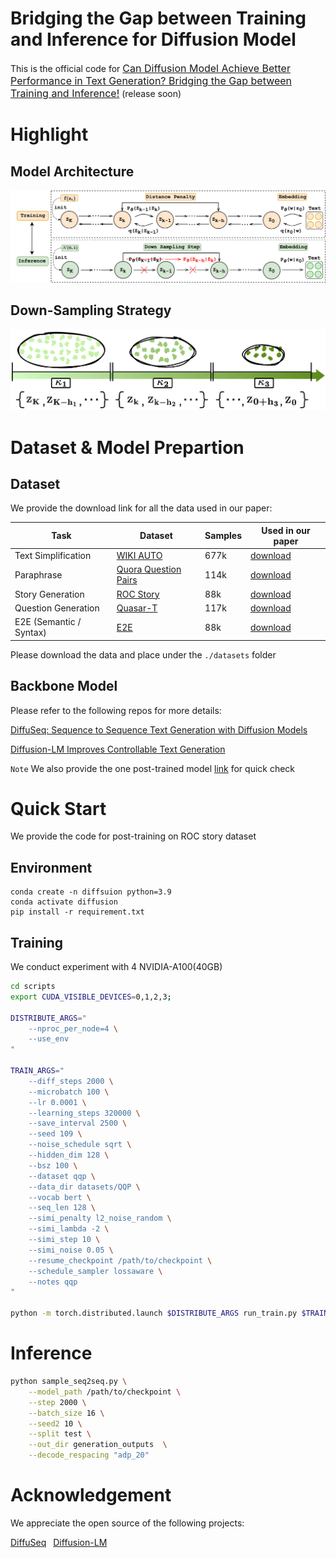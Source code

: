 # Bridging the Gap between Training and Inference for Diffusion Model

This is the official code for [<font size=3>Can Diffusion Model Achieve Better Performance in Text Generation? Bridging the Gap between Training and Inference!</font>]() (release soon)

# Highlight

## Model Architecture
<p align="center"><img src="./assets/model_arch.png" alt="Logo"></p>

## Down-Sampling Strategy
<p align="center"><img src="./assets/adaptive_sampling.png" alt="Logo"></p>

# Dataset & Model Prepartion

## Dataset
We provide the download link for all the data used in our paper:

| Task | Dataset | Samples | Used in our paper | 
|------|---------| ---------| ---------|
|Text Simplification| [WIKI AUTO](https://github.com/chaojiang06/wiki-auto) | 677k | [download](https://drive.google.com/drive/folders/1yIo3qploLvtSc9CAzohAeKlHjOoNRfLg?usp=sharing)|
| Paraphrase | [Quora Question Pairs](https://www.kaggle.com/c/quora-question-pairs) | 114k | [download](https://drive.google.com/drive/folders/1kclZh3KTS1IOD3tre6ybsX7UhRkwEPeW?usp=share_link)|
| Story Generation | [ROC Story](https://cs.rochester.edu/nlp/rocstories/) | 88k | [download](https://drive.google.com/drive/folders/1bvjIroxJaACGIkACwSxCCJHPh1PBR3Zv?usp=sharing) | 
| Question Generation | [Quasar-T](https://drive.google.com/drive/folders/122YK0IElSnGZbPMigXrduTVL1geB4wEW?usp=sharing) | 117k | [download](https://drive.google.com/drive/folders/122YK0IElSnGZbPMigXrduTVL1geB4wEW?usp=sharing) | 
| E2E (Semantic / Syntax) | [E2E](http://www.macs.hw.ac.uk/) | 88k | [download](https://drive.google.com/drive/folders/1YJwa3SIqg2d0VkfzCrVEo8QtrZwkxcBX?usp=sharing) | 

Please download the data and place under the ``./datasets`` folder

## Backbone Model
Please refer to the following repos for more details:

[DiffuSeq: Sequence to Sequence Text Generation with Diffusion Models](https://github.com/Shark-NLP/DiffuSeq)

[Diffusion-LM Improves Controllable Text Generation](https://github.com/XiangLi1999/Diffusion-LM)

``Note`` We also provide the one post-trained model [link](https://drive.google.com/drive/folders/1UvcN9mKOv-nVZuQpJaAOQWCG22sGk_2O?usp=sharing) for quick check


# Quick Start
We provide the code for post-training on ROC story dataset

## Environment
```
conda create -n diffsuion python=3.9
conda activate diffusion
pip install -r requirement.txt
```

## Training
We conduct experiment with 4 NVIDIA-A100(40GB)
```bash
cd scripts
export CUDA_VISIBLE_DEVICES=0,1,2,3;

DISTRIBUTE_ARGS="
    --nproc_per_node=4 \
    --use_env
"

TRAIN_ARGS="
    --diff_steps 2000 \
    --microbatch 100 \
    --lr 0.0001 \
    --learning_steps 320000 \
    --save_interval 2500 \
    --seed 109 \
    --noise_schedule sqrt \
    --hidden_dim 128 \
    --bsz 100 \
    --dataset qqp \
    --data_dir datasets/QQP \
    --vocab bert \
    --seq_len 128 \
    --simi_penalty l2_noise_random \
    --simi_lambda -2 \
    --simi_step 10 \
    --simi_noise 0.05 \
    --resume_checkpoint /path/to/checkpoint \
    --schedule_sampler lossaware \
    --notes qqp
"

python -m torch.distributed.launch $DISTRIBUTE_ARGS run_train.py $TRAIN_ARGS

```


# Inference

```bash
python sample_seq2seq.py \
    --model_path /path/to/checkpoint \
    --step 2000 \
    --batch_size 16 \
    --seed2 10 \
    --split test \
    --out_dir generation_outputs  \
    --decode_respacing "adp_20"
```



# Acknowledgement
We appreciate the open source of the following projects:

[DiffuSeq](https://github.com/Shark-NLP/DiffuSeq)&#8194;
[Diffusion-LM](https://github.com/XiangLi1999/Diffusion-LM)&#8194;
